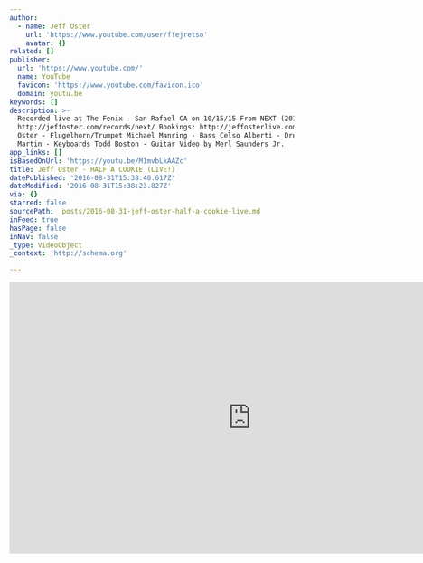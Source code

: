 ```yaml
---
author:
  - name: Jeff Oster
    url: 'https://www.youtube.com/user/ffejretso'
    avatar: {}
related: []
publisher:
  url: 'https://www.youtube.com/'
  name: YouTube
  favicon: 'https://www.youtube.com/favicon.ico'
  domain: youtu.be
keywords: []
description: >-
  Recorded live at The Fenix - San Rafael CA on 10/15/15 From NEXT (2015)
  http://jeffoster.com/records/next/ Bookings: http://jeffosterlive.com Jeff
  Oster - Flugelhorn/Trumpet Michael Manring - Bass Celso Alberti - Drums Frank
  Martin - Keyboards Todd Boston - Guitar Video by Merl Saunders Jr.
app_links: []
isBasedOnUrl: 'https://youtu.be/M1mvbLkAAZc'
title: Jeff Oster - HALF A COOKIE (LIVE!)
datePublished: '2016-08-31T15:38:40.617Z'
dateModified: '2016-08-31T15:38:23.827Z'
via: {}
starred: false
sourcePath: _posts/2016-08-31-jeff-oster-half-a-cookie-live.md
inFeed: true
hasPage: false
inNav: false
_type: VideoObject
_context: 'http://schema.org'

---
```

<iframe src="https://cdn.embedly.com/widgets/media.html?src=https%3A%2F%2Fwww.youtube.com%2Fembed%2FM1mvbLkAAZc%3Ffeature%3Doembed&amp;url=http%3A%2F%2Fwww.youtube.com%2Fwatch%3Fv%3DM1mvbLkAAZc&amp;image=https%3A%2F%2Fi.ytimg.com%2Fvi%2FM1mvbLkAAZc%2Fhqdefault.jpg&amp;key=b7d04c9b404c499eba89ee7072e1c4f7&amp;type=text%2Fhtml&amp;schema=youtube" width="854" height="480" scrolling="no" frameborder="0" allowfullscreen="" style=""></iframe>